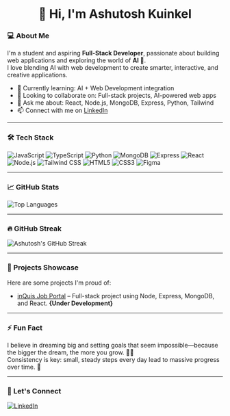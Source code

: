 # <h1 align="center">👋 Hi, I'm Ashutosh Kuinkel</h1>

### 💻 About Me
I'm a student and aspiring **Full-Stack Developer**, passionate about building web applications and exploring the world of **AI 🤖**.  
I love blending AI with web development to create smarter, interactive, and creative applications.  

- 🌱 Currently learning: AI + Web Development integration  
- 👯 Looking to collaborate on: Full-stack projects, AI-powered web apps  
- 💬 Ask me about: React, Node.js, MongoDB, Express, Python, Tailwind  
- 📫 Connect with me on [LinkedIn](https://www.linkedin.com/in/ashutoshkuinkel/)

---

### 🛠️ Tech Stack

<p align="left">
  <img alt="JavaScript" src="https://img.shields.io/badge/-JavaScript-F7DF1E?style=for-the-badge&logo=javascript&logoColor=black" />
  <img alt="TypeScript" src="https://img.shields.io/badge/-TypeScript-3178C6?style=for-the-badge&logo=typescript&logoColor=white" />
  <img alt="Python" src="https://img.shields.io/badge/-Python-3776AB?style=for-the-badge&logo=python&logoColor=white" />
  <img alt="MongoDB" src="https://img.shields.io/badge/-MongoDB-47A248?style=for-the-badge&logo=mongodb&logoColor=white" />
  <img alt="Express" src="https://img.shields.io/badge/-Express-000000?style=for-the-badge&logo=express&logoColor=white" />
  <img alt="React" src="https://img.shields.io/badge/-React-61DAFB?style=for-the-badge&logo=react&logoColor=white" />
  <img alt="Node.js" src="https://img.shields.io/badge/-Node.js-339933?style=for-the-badge&logo=node.js&logoColor=white" />
  <img alt="Tailwind CSS" src="https://img.shields.io/badge/-Tailwind%20CSS-06B6D4?style=for-the-badge&logo=tailwind-css&logoColor=white" />
  <img alt="HTML5" src="https://img.shields.io/badge/-HTML5-E34F26?style=for-the-badge&logo=html5&logoColor=white" />
  <img alt="CSS3" src="https://img.shields.io/badge/-CSS3-1572B6?style=for-the-badge&logo=css3&logoColor=white" />
  <img alt="Figma" src="https://img.shields.io/badge/-Figma-F24E1E?style=for-the-badge&logo=figma&logoColor=white" />
</p>


---

### 📈 GitHub Stats
<p align="left">
  
  <img alt="Top Languages" src="https://github-readme-stats.vercel.app/api/top-langs/?username=AshutoshKuinkel&layout=compact&theme=radical" />
</p>

---

### 🔥 GitHub Streak
![Ashutosh's GitHub Streak](https://github-readme-streak-stats.herokuapp.com/?user=AshutoshKuinkel&theme=radical&hide_border=true)

---

### 🚀 Projects Showcase
Here are some projects I'm proud of:

- [inQuis Job Portal](https://github.com/AshutoshKuinkel/inQuis-Job-Portal) – Full-stack project using Node, Express, MongoDB, and React. **{Under Development}**  

---

### ⚡ Fun Fact
I believe in dreaming big and setting goals that seem impossible—because the bigger the dream, the more you grow. 🚀💡  
Consistency is key: small, steady steps every day lead to massive progress over time. 🔑

---

### 🌟 Let's Connect
<p align="left">
  <a href="https://www.linkedin.com/in/ashutoshkuinkel/">
    <img alt="LinkedIn" src="https://img.shields.io/badge/LinkedIn-AshutoshKuinkel-blue?style=for-the-badge&logo=linkedin&logoColor=white" />
  </a>
</p>
